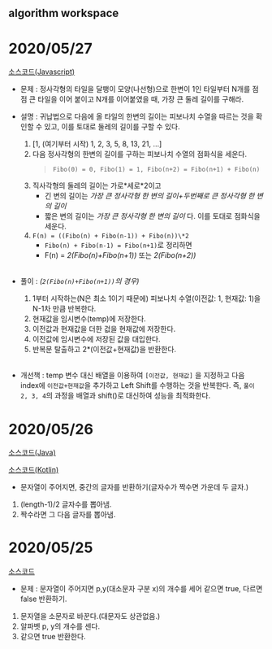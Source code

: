 ## algorithm workspace

# 2020/05/27

[소스코드(Javascript)](./tileOrnament/tileOrnament.js)

- 문제 : 정사각형의 타일을 달팽이 모양(나선형)으로 한변이 1인 타일부터 N개를 점점 큰 타일을 이어 붙이고 N개를 이어붙였을 때, 가장 큰 둘레 길이를 구해라.
  <br>
- 설명 : 귀납법으로 다음에 올 타일의 한변의 길이는 피보나치 수열을 따르는 것을 확인할 수 있고, 이를 토대로 둘레의 길이를 구할 수 있다.

  1.  [1, (여기부터 시작) 1, 2, 3, 5, 8, 13, 21, …]
  2.  다음 정사각형의 한변의 길이를 구하는 피보나치 수열의 점화식을 세운다.
      > `Fibo(0) = 0, Fibo(1) = 1, Fibo(n+2) = Fibo(n+1) + Fibo(n)`
  3.  직사각형의 둘레의 길이는 가로\*세로\*2이고
      - 긴 변의 길이는 _가장 큰 정사각형 한 변의 길이+두번째로 큰 정사각형 한 변의 길이_
      - 짧은 변의 길이는 _가장 큰 정사각형 한 변의 길이_ 다. 이를 토대로 점화식을 세운다.
  4.  `F(n) = ((Fibo(n) + Fibo(n-1)) + Fibo(n))\*2`
      - `Fibo(n) + Fibo(n-1) = Fibo(n+1)`로 정리하면
      - F(n) = _2(Fibo(n)+Fibo(n+1))_ 또는 _2(Fibo(n+2))_

    <br>

- 풀이 : _(`2(Fibo(n)+Fibo(n+1))`의 경우)_

  1. 1부터 시작하는(N은 최소 1이기 때문에) 피보나치 수열(이전값: 1, 현재값: 1)을 N-1차 만큼 반복한다.
  2. 현재값을 임시변수(temp)에 저장한다.
  3. 이전값과 현재값을 더한 겂을 현재값에 저장한다.
  4. 이전값에 임시변수에 저장된 값을 대입한다.
  5. 반복문 탈출하고 2\*(이전값+현재값)을 반환한다.

  <br>

- 개선책 : temp 변수 대신 배열을 이용하여 `[이전값, 현재값]` 을 지정하고 다음 index에 `이전값+현재값`을 추가하고 Left Shift를 수행하는 것을 반복한다. 즉, `풀이 2, 3, 4`의 과정을 배열과 shift()로 대신하여 성능을 최적화한다.

# 2020/05/26

[소스코드(Java)](./GetMidCharacter/src/GetMidCharacter.java)

[소스코드(Kotlin)](./GetMidCharacter/src/getMidCharacter.kt)

- 문자열이 주어지면, 중간의 글자를 반환하기(글자수가 짝수면 가운데 두 글자.)

1. (length-1)/2 글자수를 뽑아냄.
2. 짝수라면 그 다음 글자를 뽑아냄.

# 2020/05/25

[소스코드](./pAndYCounter/src/PAndYCounter.java)

- 문제 : 문자열이 주어지면 p,y(대소문자 구분 x)의 개수를 세어 같으면 true, 다르면 false 반환하기.

1. 문자열을 소문자로 바꾼다.(대문자도 상관없음.)
2. 알파벳 p, y의 개수를 센다.
3. 같으면 true 반환한다.
